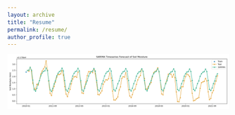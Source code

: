 ```yaml
---
layout: archive
title: "Resume"
permalink: /resume/
author_profile: true
---
```


![SARIMA Model](/images/Sarima_overall.png)
